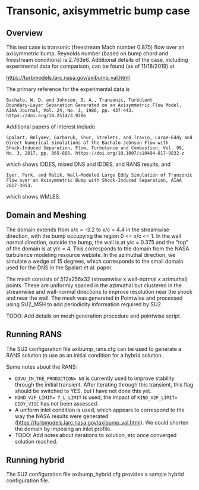 Transonic, axisymmetric bump case
=================================


Overview
--------

This test case is transonic (freestream Mach number 0.875) flow over
an axisymmetric bump.  Reynolds number (based on bump chord and
freestream conditions) is 2.763e6.  Additional details of the case,
including experimental data for comparison, can be found (as of
11/18/2019) at

https://turbmodels.larc.nasa.gov/axibump_val.html

The primary reference for the experimental data is

```
Bachalo, W. D. and Johnson, D. A., Transonic, Turbulent
Boundary-Layer Separation Generated on an Axisymmetric Flow Model,
AIAA Journal, Vol. 24, No. 3, 1986, pp. 437-443.
https://doi.org/10.2514/3.9286
```

Additional papers of interest include

```
Spalart, Belyaev, Garbaruk, Shur, Strelets, and Travin, Large-Eddy and
Direct Numerical Simulations of the Bachalo-Johnson Flow with
Shock-Induced Separation, Flow, Turbulence and Combustion, Vol. 99,
No. 3, 2017, pp. 865-885. https://doi.org/10.1007/s10494-017-9832-z
```

which shows IDDES, mixed DNS and IDDES, and RANS results, and

```
Iyer, Park, and Malik, Wall–Modeled Large Eddy Simulation of Transonic
Flow over an Axisymmetric Bump with Shock-Induced Separation, AIAA
2017-3953.
```

which shows WMLES.


Domain and Meshing
------------------

The domain extends from x/c = -3.2 to x/c = 4.4 in the streamwise
direction, with the bump occupying the region 0 <= x/c <= 1.  In the
wall normal direction, outside the bump, the wall is at y/c = 0.375
and the "top" of the domain is at y/c = 4.  This corresponds to the
domain from the NASA turbulence modeling resource website.  In the
azimuthal direction, we simulate a wedge of 15 degrees, which
corresponds to the small domain used for the DNS in the Spalart et
al. paper.

The mesh consists of 512x256x32 (streamwise x wall-normal x
azimuthal) points.  These are uniformly spaced in the azimuthal but
clustered in the streamwise and wall-normal directions to improve
resolution near the shock and near the wall.  The mesh was generated
in Pointwise and processed using SU2_MSH to add periodicity
information required by SU2.

TODO: Add details on mesh generation procedure and pointwise script.


Running RANS
------------

The SU2 configuration file axibump_rans.cfg can be used to generate a
RANS solution to use as an initial condition for a hybrid solution.

Some notes about the RANS:

* `DIVU_IN_TKE_PRODUCTION= NO` is currently used to improve stability
  through the initial transient.  After iterating through this
  transient, this flag should be switched to YES, but I have not done
  this yet.
* `KIND_V2F_LIMIT= T_L_LIMIT` is used; the impact of `KIND_V2F_LIMIT=
  EDDY_VISC` has not been assessed.
* A uniform inlet condition is used, which appears to correspond to
  the way the NASA results were generated
  (https://turbmodels.larc.nasa.gov/axibump_val.html).  We could
  shorten the domain by imposing an inlet profile.
* TODO: Add notes about iterations to solution, etc once converged solution reached.


Running hybrid
--------------

The SU2 configuration file axibump_hybrid.cfg provides a sample hybrid
configuration file.
